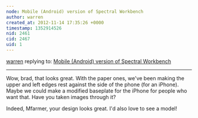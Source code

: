 ```yaml
---
node: Mobile (Android) version of Spectral Workbench
author: warren
created_at: 2012-11-14 17:35:26 +0000
timestamp: 1352914526
nid: 2461
cid: 2467
uid: 1
---
```




[warren](../profile/warren) replying to: [Mobile (Android) version of Spectral Workbench](../notes/warren/6-12-2012/mobile-android-version-spectral-workbench)

----
Wow, brad, that looks great. With the paper ones, we've been making the upper and left edges rest against the side of the phone (for an iPhone). Maybe we could make a modified baseplate for the iPhone for people who want that. Have you taken images through it?

Indeed, Mfarmer, your design looks great. I'd also love to see a model!
